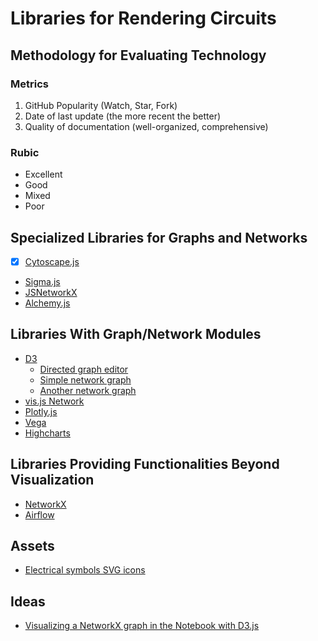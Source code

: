 # Libraries for Rendering Circuits

## Methodology for Evaluating Technology
### Metrics
1. GitHub Popularity (Watch, Star, Fork)
2. Date of last update (the more recent the better)
3. Quality of documentation (well-organized, comprehensive)
### Rubic
- Excellent
- Good
- Mixed
- Poor

## Specialized Libraries for Graphs and Networks
- [x] [Cytoscape.js](http://js.cytoscape.org/)
- [Sigma.js](http://sigmajs.org/)
- [JSNetworkX](http://jsnetworkx.org/)
- [Alchemy.js](http://graphalchemist.github.io/Alchemy/#/)

## Libraries With Graph/Network Modules
- [D3]() 
	- [Directed graph editor](http://bl.ocks.org/rkirsling/5001347)
	- [Simple network graph](https://bl.ocks.org/Restuta/e4533c4e8c8bbb43fa361a1e1525a3c2)
	- [Another network graph](https://bl.ocks.org/EfratVil/58b872b4f15a358c3a9822f5a285c5be)
- [vis.js Network](http://visjs.org/docs/network/)
- [Plotly.js](https://plot.ly/javascript/)
- [Vega](https://vega.github.io/vega/)
- [Highcharts](https://www.highcharts.com/demo/renderer)

## Libraries Providing Functionalities Beyond Visualization
- [NetworkX](https://networkx.github.io/documentation/stable/index.html)
- [Airflow](https://airflow.apache.org/)

## Assets
- [Electrical symbols SVG icons](https://commons.wikimedia.org/wiki/File:Electrical_symbols_library.svg)

## Ideas
- [Visualizing a NetworkX graph in the Notebook with D3.js](https://www.safaribooksonline.com/library/view/ipython-interactive-computing/9781785888632/ch06s05.html)